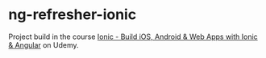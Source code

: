 # ng-refresher-ionic

Project build in the course [Ionic - Build iOS, Android & Web Apps with Ionic & Angular](https://www.udemy.com/course/ionic-2-the-practical-guide-to-building-ios-android-apps/) on Udemy.
